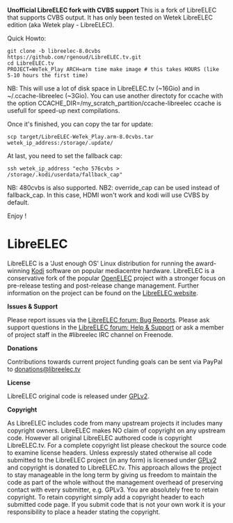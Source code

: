 **Unofficial LibreELEC fork with CVBS support**
This is a fork of LibreELEC that supports CVBS output.
It has only been tested on Wetek LibreELEC edition (aka Wetek play - LibreELEC).

Quick Howto:
```
git clone -b libreelec-8.0cvbs https://github.com/rgenoud/LibreELEC.tv.git
cd LibreELEC.tv
PROJECT=WeTek_Play ARCH=arm time make image # this takes HOURS (like 5-10 hours the first time)
```
NB: This will use a lot of disk space in LibreELEC.tv (~16Gio) and in ~/.ccache-libreelec (~3Gio).
You can use another directoty for ccache with the option CCACHE_DIR=/my_scratch_partition/ccache-libreelec
ccache is usefull for speed-up next compilations.

Once it's finished, you can copy the tar for update:
```
scp target/LibreELEC-WeTek_Play.arm-8.0cvbs.tar wetek_ip_address:/storage/.update/
```
At last, you need to set the fallback cap:
```
ssh wetek_ip_address "echo 576cvbs > /storage/.kodi/userdata/fallback_cap"
```
NB: 480cvbs is also supported.
NB2: override_cap can be used instead of fallback_cap. In this case, HDMI won't work and kodi will use CVBS by default.

Enjoy !

# LibreELEC

LibreELEC is a 'Just enough OS' Linux distribution for running the award-winning [Kodi](http://kodi.tv) software on popular mediacentre hardware. LibreELEC is a conservative fork of the popular [OpenELEC](http://openelec.tv) project with a stronger focus on pre-release testing and post-release change management. Further information on the project can be found on the [LibreELEC website](https://libreelec.tv).

**Issues & Support**

Please report issues via the [LibreELEC forum: Bug Reports](http://forum.libreelec.tv/forum-35.html). Please ask support questions in the [LibreELEC forum: Help & Support](http://forum.libreelec.tv/forum-3.html) or ask a member of project staff in the #libreelec IRC channel on Freenode.

**Donations**

Contributions towards current project funding goals can be sent via PayPal to donations@libreelec.tv

**License**

LibreELEC original code is released under [GPLv2](http://www.gnu.org/licenses/gpl-2.0.html).

**Copyright**

As LibreELEC includes code from many upstream projects it includes many copyright owners. LibreELEC makes NO claim of copyright on any upstream code. However all original LibreELEC authored code is copyright LibreELEC.tv. For a complete copyright list please checkout the source code to examine license headers. Unless expressly stated otherwise all code submitted to the LibreELEC project (in any form) is licensed under [GPLv2](http://www.gnu.org/licenses/gpl-2.0.html) and copyright is donated to LibreELEC.tv. This approach allows the project to stay manageable in the long term by giving us freedom to maintain the code as part of the whole without the management overhead of preserving contact with every submitter, e.g. GPLv3. You are absolutely free to retain copyright. To retain copyright simply add a copyright header to each submitted code page. If you submit code that is not your own work it is your responsibility to place a header stating the copyright.
